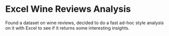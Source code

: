 # Excel Wine Reviews Analysis
Found a dataset on wine reviews, decided to do a fast ad-hoc style analysis on it with Excel to see if it returns some interesting insights.
